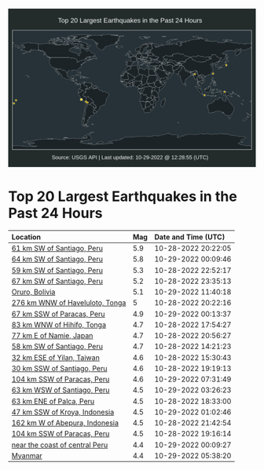 ![Map](./map.png)

# Top 20 Largest Earthquakes in the Past 24 Hours

| Location | Mag | Date and Time (UTC) |
|:---|:---|:---|
| [61 km SW of Santiago, Peru](https://earthquake.usgs.gov/earthquakes/eventpage/us7000il1g) | 5.9 | 10-28-2022 20:22:05 |
| [64 km SW of Santiago, Peru](https://earthquake.usgs.gov/earthquakes/eventpage/us7000il35) | 5.8 | 10-29-2022 00:09:46 |
| [59 km SW of Santiago, Peru](https://earthquake.usgs.gov/earthquakes/eventpage/us7000il2e) | 5.3 | 10-28-2022 22:52:17 |
| [67 km SW of Santiago, Peru](https://earthquake.usgs.gov/earthquakes/eventpage/us7000il2t) | 5.2 | 10-28-2022 23:35:13 |
| [Oruro, Bolivia](https://earthquake.usgs.gov/earthquakes/eventpage/us7000il5q) | 5.1 | 10-29-2022 11:40:18 |
| [276 km WNW of Haveluloto, Tonga](https://earthquake.usgs.gov/earthquakes/eventpage/us7000il1h) | 5 | 10-28-2022 20:22:16 |
| [67 km SSW of Paracas, Peru](https://earthquake.usgs.gov/earthquakes/eventpage/us7000il39) | 4.9 | 10-29-2022 00:13:37 |
| [83 km WNW of Hihifo, Tonga](https://earthquake.usgs.gov/earthquakes/eventpage/us7000il0r) | 4.7 | 10-28-2022 17:54:27 |
| [77 km E of Namie, Japan](https://earthquake.usgs.gov/earthquakes/eventpage/us7000il1t) | 4.7 | 10-28-2022 20:56:27 |
| [58 km SW of Santiago, Peru](https://earthquake.usgs.gov/earthquakes/eventpage/us7000ikxk) | 4.7 | 10-28-2022 14:21:23 |
| [32 km ESE of Yilan, Taiwan](https://earthquake.usgs.gov/earthquakes/eventpage/us7000ikyr) | 4.6 | 10-28-2022 15:30:43 |
| [30 km SSW of Santiago, Peru](https://earthquake.usgs.gov/earthquakes/eventpage/us7000il14) | 4.6 | 10-28-2022 19:19:13 |
| [104 km SSW of Paracas, Peru](https://earthquake.usgs.gov/earthquakes/eventpage/us7000il4y) | 4.6 | 10-29-2022 07:31:49 |
| [63 km WSW of Santiago, Peru](https://earthquake.usgs.gov/earthquakes/eventpage/us7000il3v) | 4.5 | 10-29-2022 03:26:23 |
| [63 km ENE of Palca, Peru](https://earthquake.usgs.gov/earthquakes/eventpage/us7000il0u) | 4.5 | 10-28-2022 18:33:00 |
| [47 km SSW of Kroya, Indonesia](https://earthquake.usgs.gov/earthquakes/eventpage/us7000il3d) | 4.5 | 10-29-2022 01:02:46 |
| [162 km W of Abepura, Indonesia](https://earthquake.usgs.gov/earthquakes/eventpage/us7000il25) | 4.5 | 10-28-2022 21:42:54 |
| [104 km SSW of Paracas, Peru](https://earthquake.usgs.gov/earthquakes/eventpage/us7000il11) | 4.5 | 10-28-2022 19:16:14 |
| [near the coast of central Peru](https://earthquake.usgs.gov/earthquakes/eventpage/us7000il34) | 4.4 | 10-29-2022 00:09:27 |
| [Myanmar](https://earthquake.usgs.gov/earthquakes/eventpage/us7000il4i) | 4.4 | 10-29-2022 05:38:20 |
